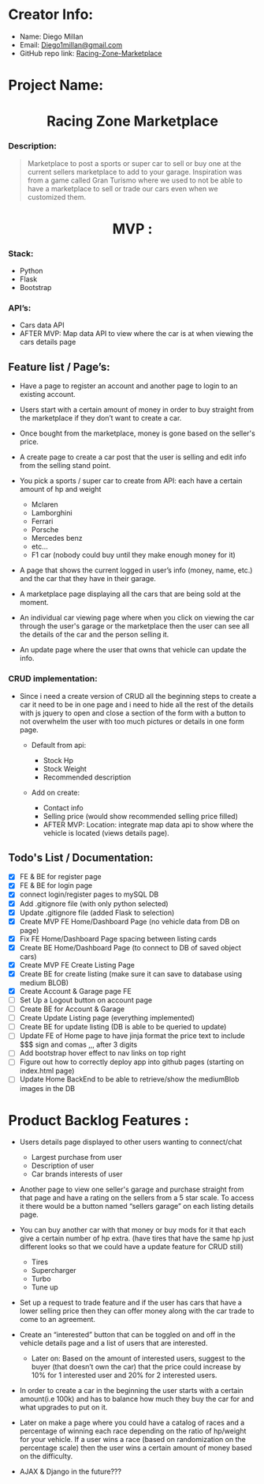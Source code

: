 # Creator Info:
  * Name: Diego Millan</li>
  * Email: <a href="diego1millan@gmail.com">Diego1millan@gmail.com</a>
  * GitHub repo link: <a href="https://github.com/DiegoRM7/Racing-Zone-Marketplace">Racing-Zone-Marketplace</a>

# Project Name:
<h1 align="center">Racing Zone Marketplace</h1>

### Description:
> Marketplace to post a sports or super car to sell or buy one at the current sellers marketplace to add to your garage. Inspiration was from a game called Gran Turismo where we used to not be able to have a marketplace to sell or trade our cars even when we customized them.

<h1 align="center">MVP :</h1>

### Stack:
  * Python
  * Flask
  * Bootstrap

### **API’s:**
  * Cars data API
  * AFTER MVP: Map data API to view where the car is at when viewing the cars details page

## Feature list / Page’s:
  * Have a page to register an account and another page to login to an existing account.
  
  * Users start with a certain amount of money in order to buy straight from the marketplace if they don’t want to create a car.
  
  * Once bought from the marketplace, money is gone based on the seller's price.
  
  * A create page to create a car post that the user is selling and edit info from the selling stand point.

  * You pick a sports / super car to create from API: each have a certain amount of hp and weight  
    * Mclaren
    * Lamborghini
    * Ferrari
    * Porsche
    * Mercedes benz
    * etc…
    * F1 car (nobody could buy until they make enough money for it)
  
  * A page that shows the current logged in user’s info (money, name, etc.) and the car that they have in their garage.
  * A marketplace page displaying all the cars that are being sold at the moment.
  * An individual car viewing page where when you click on viewing the car through the user's garage or the marketplace then the user can see all the details of the car and the person selling it.
  * An update page where the user that owns that vehicle can update the info.


### CRUD implementation:
  * Since i need a create version of CRUD all the beginning steps to create a car it need to be in one page and i need to hide all the rest of the details with js jquery to open and close a section of the form with a button to not overwhelm the user with too much pictures or details in one form page.

    * Default from api:
        * Stock Hp
        * Stock Weight
        * Recommended description
  
    * Add on create:
      * Contact info
      * Selling price (would show recommended selling price filled)
      * AFTER MVP: Location: integrate map data api to show where the vehicle is located (views details page).

## Todo's List / Documentation:
  - [x] FE & BE for register page
  - [x] FE & BE for login page
  - [x] connect login/register pages to mySQL DB
  - [x] Add .gitignore file (with only python selected)
  - [x] Update .gitignore file (added Flask to selection)
  - [x] Create MVP FE Home/Dashboard Page (no vehicle data from DB on page)
  - [x] Fix FE Home/Dashboard Page spacing between listing cards
  - [x] Create BE Home/Dashboard Page (to connect to DB of saved object cars)
  - [x] Create MVP FE Create Listing Page
  - [x] Create BE for create listing (make sure it can save to database using medium BLOB)
  - [x] Create Account & Garage page FE
  - [ ] Set Up a Logout button on account page
  - [ ] Create BE for Account & Garage
  - [ ] Create Update Listing page (everything implemented)
  - [ ] Create BE for update listing (DB is able to be queried to update)
  - [ ] Update FE of Home page to have jinja format the price text to include $$$ sign and comas ,,, after 3 digits
  - [ ] Add bootstrap hover effect to nav links on top right
  - [ ] Figure out how to correctly deploy app into github pages (starting on index.html page)
  - [ ] Update Home BackEnd to be able to retrieve/show the mediumBlob images in the DB

# Product Backlog Features :
  * Users details page displayed to other users wanting to connect/chat
    * Largest purchase from user
    * Description of user
    * Car brands interests of user
      
  * Another page to view one seller's garage and purchase straight from that page and have a rating on the sellers from a 5 star scale. To access it there would be a button named “sellers garage” on each listing details page.
  
  * You can buy another car with that money or buy mods for it that each give a certain number of hp extra. (have tires that have the same hp just different looks so that we could have a update feature for CRUD still)
    * Tires
    * Supercharger
    * Turbo
    * Tune up

  * Set up a request to trade feature and if the user has cars that have a lower selling price then they can offer money along with the car trade to come to an agreement.

  * Create an “interested” button that can be toggled on and off in the vehicle details page and a list of users that are interested.
    * Later on: Based on the amount of interested users, suggest to the buyer (that doesn’t own the car) that the price could increase by 10% for 1 interested user and 20% for 2 interested users.

  * In order to create a car in the beginning the user starts with a certain amount(i.e 100k) and has to balance how much they buy the car for and what upgrades to put on it.

  * Later on make a page where you could have a catalog of races and a percentage of winning each race depending on the ratio of hp/weight for your vehicle. If a user wins a race (based on randomization on the percentage scale) then the user wins a certain amount of money based on the difficulty.

  * AJAX & Django in the future???
